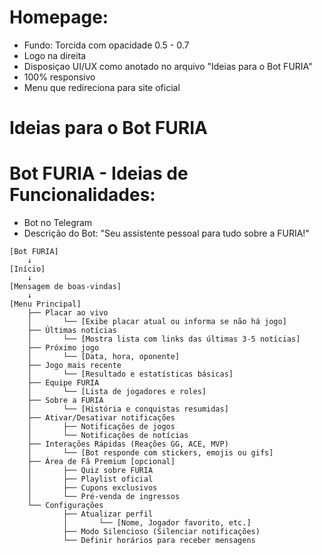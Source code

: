 # Homepage:

- Fundo: Torcida com opacidade 0.5 - 0.7
- Logo na direita
- Disposiçao UI/UX como anotado no arquivo "Ideias para o Bot FURIA"
- 100% responsivo
- Menu que redireciona para site oficial

# Ideias para o Bot FURIA

# Bot FURIA - Ideias de Funcionalidades:

- Bot no Telegram
- Descrição do Bot: "Seu assistente pessoal para tudo sobre a FURIA!"

```plaintext
[Bot FURIA]
    ↓
[Início]
    ↓
[Mensagem de boas-vindas]
    ↓
[Menu Principal]
    ├── Placar ao vivo
    │       └── [Exibe placar atual ou informa se não há jogo]
    ├── Últimas notícias
    │       └── [Mostra lista com links das últimas 3-5 notícias]
    ├── Próximo jogo
    │       └── [Data, hora, oponente]
    ├── Jogo mais recente
    │       └── [Resultado e estatísticas básicas]
    ├── Equipe FURIA
    │       └── [Lista de jogadores e roles]
    ├── Sobre a FURIA
    │       └── [História e conquistas resumidas]
    ├── Ativar/Desativar notificações
    │       ├── Notificações de jogos
    │       └── Notificações de notícias
    ├── Interações Rápidas (Reações GG, ACE, MVP)
    │       └── [Bot responde com stickers, emojis ou gifs]
    ├── Área de Fã Premium [opcional]
    │       ├── Quiz sobre FURIA
    │       ├── Playlist oficial
    │       ├── Cupons exclusivos
    │       └── Pré-venda de ingressos
    └── Configurações
            ├── Atualizar perfil
            │       └── [Nome, Jogador favorito, etc.]
            ├── Modo Silencioso (Silenciar notificações)
            └── Definir horários para receber mensagens
```
